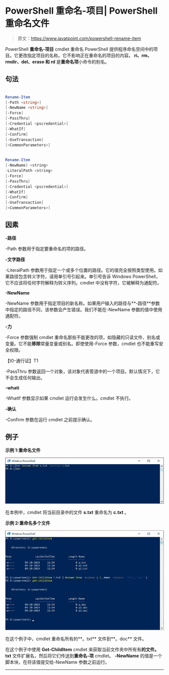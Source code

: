 # PowerShell 重命名-项目| PowerShell 重命名文件

> 原文：<https://www.javatpoint.com/powershell-rename-item>

PowerShell **重命名-项目** cmdlet 重命名 PowerShell 提供程序命名空间中的项目。它更改指定项目的名称。它不影响正在重命名的项目的内容。 **ri、rm、rmdir、del、erase 和 rd** 是**重命名项**小命令的别名。

## 句法

```ps1

Rename-Item
[-Path <string>]
[-NewName <string>]
[-Force] 
[-PassThru] 
[-Credential <pscredential>] 
[-WhatIf]
[-Confirm] 
[-UseTransaction]  
[<CommonParameters>]

```

```ps1

Rename-Item
[-NewName] <string>
-LiteralPath <string>
[-Force] 
[-PassThru] 
[-Credential <pscredential>] 
[-WhatIf]
[-Confirm] 
[-UseTransaction]  
[<CommonParameters>]

```

## 因素

**-路径**

-Path 参数用于指定要重命名的项的路径。

**-文字路径**

-LiteralPath 参数用于指定一个或多个位置的路径。它的值完全按照类型使用。如果路径包含转义字符，请用单引号引起来。单引号告诉 Windows PowerShell，它不应该将任何字符解释为转义序列。cmdlet 中没有字符，它被解释为通配符。

**-NewName**

-NewName 参数用于指定项目的新名称。如果用户输入的路径与**-路径**参数中指定的路径不同，该参数会产生错误。我们不能在-NewName 参数的值中使用通配符。

**-力**

-Force 参数强制 cmdlet 重命名那些不能更改的项，如隐藏的只读文件、别名或变量。它不能**移除**常量变量或别名。即使使用-Force 参数，cmdlet 也不能重写安全权限。

【t0-通行证】T1

-PassThru 参数返回一个对象，该对象代表管道中的一个项目。默认情况下，它不会生成任何输出。

**-whati**

-WhatIf 参数显示如果 cmdlet 运行会发生什么。cmdlet 不执行。

**-确认**

-Confirm 参数在运行 cmdlet 之前提示确认。

## 例子

**示例 1:重命名文件**

![PowerShell Rename-Item](img/57d372e8e9e2b23018b7d5e144ca3f1a.png)

在本例中，cmdlet 将当前目录中的文件 **s.txt** 重命名为 **c.txt** 。

**示例 2:重命名多个文件**

![PowerShell Rename-Item](img/0f385137a3d261c424ff4102728957cb.png)

在这个例子中，cmdlet 重命名所有的**。txt** 文件到**。doc** 文件。

在这个例子中使用 **Get-ChildItem** cmdlet 来获取当前文件夹中所有有**的文件。txt** 文件扩展名，然后将它们传送到**重命名-项** cmdlet。 **-NewName** 的值是一个脚本块，在将该值提交给-NewName 参数之前运行。

* * *